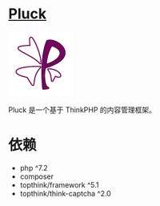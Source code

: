 # [Pluck](https://github.com/chenshenchao/pluck)

![Logo](logo.png)

Pluck 是一个基于 ThinkPHP 的内容管理框架。

# 依赖
- php ^7.2
- composer
- topthink/framework ^5.1
- topthink/think-captcha ^2.0